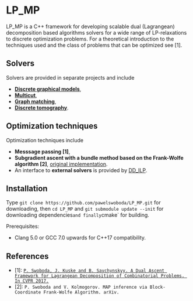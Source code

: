 LP_MP
========

LP_MP is a C++ framework for developing scalable dual (Lagrangean) decomposition based algorithms solvers for a wide range of LP-relaxations to discrete optimization problems.
For a theoretical introduction to the techniques used and the class of problems that can be optimized see [1].

## Solvers
Solvers are provided in separate projects and include
* **[Discrete graphical models](https://github.com/pawelswoboda/LP_MP-MRF)**,
* **[Multicut](https://github.com/pawelswoboda/LP_MP-Cut)**, 
* **[Graph matching](https://github.com/pawelswoboda/LP_MP-QAP)**, 
* **[Discrete tomography](https://github.com/pawelswoboda/LP_MP-Discrete-tomography)**.

## Optimization techniques
Optimization techniques include
* **Messsage passing [1]**,
* **Subgradient ascent with a bundle method based on the Frank-Wolfe algorithm [2]**, [original implementation](http://pub.ist.ac.at/~vnk/papers/FWMAP.html).
* An interface to **external solvers** is provided by [DD_ILP](https://github.com/pawelswoboda/DD_ILP).


## Installation
Type `git clone https://github.com/pawelswoboda/LP_MP.git` for downloading, then `cd LP_MP` and `git submodule update --init` for downloading dependencies` and finally `cmake` for building.

Prerequisites:
* Clang 5.0 or GCC 7.0 upwards for C++17 compatibility.

## References
* [1]: [`P. Swoboda, J. Kuske and B. Savchynskyy. A Dual Ascent Framework for Lagrangean Decomposition of Combinatorial Problems. In CVPR 2017.`](http://openaccess.thecvf.com/content_cvpr_2017/html/Swoboda_A_Dual_Ascent_CVPR_2017_paper.html)
* [2]: `P. Swoboda and V. Kolmogorov. MAP inference via Block-Coordinate Frank-Wolfe Algorithm. arXiv.`
